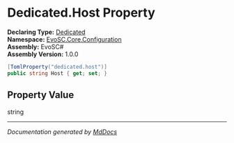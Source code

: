 ﻿<!--  
  <auto-generated>   
    The contents of this file were generated by a tool.  
    Changes to this file may be list if the file is regenerated  
  </auto-generated>   
-->

# Dedicated.Host Property

**Declaring Type:** [Dedicated](../index.md)  
**Namespace:** [EvoSC.Core.Configuration](../../index.md)  
**Assembly:** EvoSC\#  
**Assembly Version:** 1.0.0

```csharp
[TomlProperty("dedicated.host")]
public string Host { get; set; }
```

## Property Value

string

___

*Documentation generated by [MdDocs](https://github.com/ap0llo/mddocs)*
